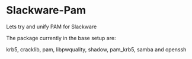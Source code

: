 # Slackware-Pam
Lets try and unify PAM for Slackware

The package currently in the base setup are:

krb5, cracklib, pam, libpwquality,
shadow, pam_krb5, samba and openssh
